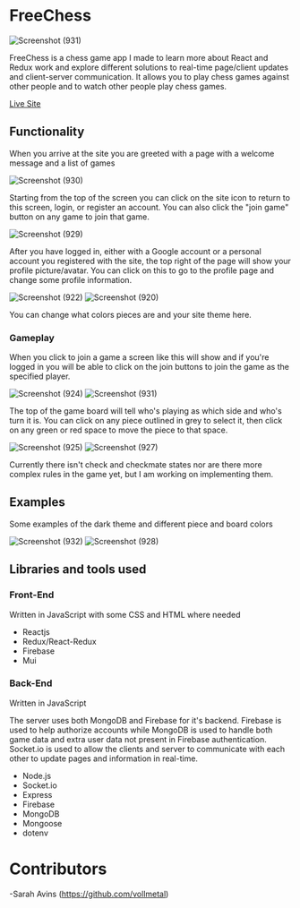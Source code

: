 # FreeChess

![Screenshot (931)](https://user-images.githubusercontent.com/102641956/185979663-fda2a571-3591-465c-bb0f-f92735785369.png)

FreeChess is a chess game app I made to learn more about React and Redux work and explore different solutions to real-time page/client updates and client-server communication. 
It allows you to play chess games against other people and to watch other people play chess games.

[Live Site](https://freechess.surge.sh)

## Functionality

When you arrive at the site you are greeted with a page with a welcome message and a list of games

![Screenshot (930)](https://user-images.githubusercontent.com/102641956/185980319-bffb08a0-ae38-4e69-b1aa-f3704ae1aab1.png)

Starting from the top of the screen you can click on the site icon to return to this screen, login, or register an account. You can also click the "join game" button on any game to join that game.

![Screenshot (929)](https://user-images.githubusercontent.com/102641956/185980498-4e05acda-22d6-4137-971d-e56ba64aa28c.png)

After you have logged in, either with a Google account or a personal account you registered with the site, the top right of the page will show your profile picture/avatar. You can click on this to go to the profile page and change some profile information.

![Screenshot (922)](https://user-images.githubusercontent.com/102641956/185980794-39be0b10-245e-4352-a785-d2b93ca61500.png)
![Screenshot (920)](https://user-images.githubusercontent.com/102641956/185980797-725c8e18-0a0c-421f-bf22-cd14864a06a7.png)

You can change what colors pieces are and your site theme here.

### Gameplay

When you click to join a game a screen like this will show and if you're logged in you will be able to click on the join buttons to join the game as the specified player.

![Screenshot (924)](https://user-images.githubusercontent.com/102641956/185981234-5993d299-dea2-4c56-88a7-2e2fa42cc7af.png)
![Screenshot (931)](https://user-images.githubusercontent.com/102641956/185981236-532b63ee-b73f-444e-8c8b-e56e11996fdd.png)

The top of the game board will tell who's playing as which side and who's turn it is. You can click on any piece outlined in grey to select it, then click on any green or red space to move the piece to that space.

![Screenshot (925)](https://user-images.githubusercontent.com/102641956/185981500-36a079f2-598f-4d83-9e36-8ed04d760ea5.png)
![Screenshot (927)](https://user-images.githubusercontent.com/102641956/185981503-cc522a52-8c68-4888-a82c-54da387e9a94.png)

Currently there isn't check and checkmate states nor are there more complex rules in the game yet, but I am working on implementing them.

## Examples

Some examples of the dark theme and different piece and board colors

![Screenshot (932)](https://user-images.githubusercontent.com/102641956/185985429-e8416666-4b2a-469d-9b56-2756750ebcd0.png)
![Screenshot (928)](https://user-images.githubusercontent.com/102641956/185985430-d6b1f59f-3612-498c-8ff4-7c2070a3a222.png)


## Libraries and tools used

### Front-End

Written in JavaScript with some CSS and HTML where needed

- Reactjs
- Redux/React-Redux
- Firebase
- Mui

### Back-End

Written in JavaScript

The server uses both MongoDB and Firebase for it's backend. Firebase is used to help authorize accounts while MongoDB is used to handle both game data and extra user data not present in Firebase authentication.
Socket.io is used to allow the clients and server to communicate with each other to update pages and information in real-time.

- Node.js
- Socket.io
- Express
- Firebase
- MongoDB
- Mongoose
- dotenv

# Contributors

-Sarah Avins (https://github.com/vollmetal)
